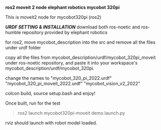 **ros2 moveit 2 node elephant robotics mycobot 320pi**

This is moveit2 node for mycobot320pi (ros2)

*****URDF SETTING & INSTALLATION*****
download both ros-noetic and ros-humble repository provided by elephant robotics

for ros2, move mycobot_description into the src and remove all the files under urdf folder

copy all the files from mycobot_description/urdf/mycobot_320pi_moveit under ros-noetic repository, and paste it into your workspace's mycobot_description/urdf/mycobot_320pi.

change the names to
"mycobot_320_pi_2022.urdf"
"mycobot_320_pi_moveit_2022.urdf"
"mycobot_vision_v2_2022"

colcon build, source setup.bash and enjoy!


Once built, run for the test 
> ros2 launch mycobot320pi-moveit demo.launch.py

rviz should launch with robot model loaded. 

